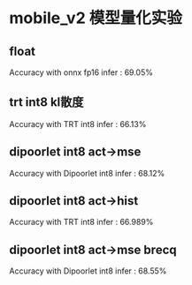 # mobile_v2 模型量化实验

## float

Accuracy with onnx fp16 infer : 69.05%

## trt int8 kl散度

Accuracy with TRT int8 infer : 66.13%

## dipoorlet int8 act->mse

Accuracy with Dipoorlet int8 infer : 68.12%

## dipoorlet int8 act->hist

Accuracy with TRT int8 infer : 66.989%

## dipoorlet int8 act->mse brecq

Accuracy with Dipoorlet int8 infer : 68.55%
